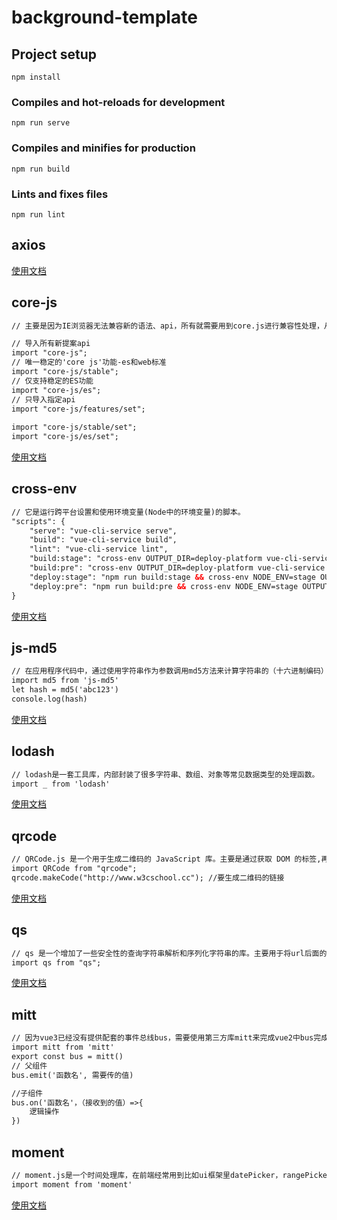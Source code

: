 # background-template

## Project setup

```
npm install
```

### Compiles and hot-reloads for development

```
npm run serve
```

### Compiles and minifies for production

```
npm run build
```

### Lints and fixes files

```
npm run lint
```

## axios

[使用文档](http://www.axios-js.com/zh-cn/docs/)

## core-js

```html
// 主要是因为IE浏览器无法兼容新的语法、api，所有就需要用到core.js进行兼容性处理，从而解决问题。

// 导入所有新提案api
import "core-js";
// 唯一稳定的'core js'功能-es和web标准
import "core-js/stable";
// 仅支持稳定的ES功能
import "core-js/es";
// 只导入指定api
import "core-js/features/set";
 
import "core-js/stable/set";
import "core-js/es/set";
```
[使用文档](https://www.npmjs.com/package/core-js)

## cross-env

```html
// 它是运行跨平台设置和使用环境变量(Node中的环境变量)的脚本。
"scripts": {
    "serve": "vue-cli-service serve",
    "build": "vue-cli-service build",
    "lint": "vue-cli-service lint",
    "build:stage": "cross-env OUTPUT_DIR=deploy-platform vue-cli-service build --mode stage",
    "build:pre": "cross-env OUTPUT_DIR=deploy-platform vue-cli-service build --mode pre",
    "deploy:stage": "npm run build:stage && cross-env NODE_ENV=stage OUTPUT_DIR=deploy-platform node ../cmd-deploy-config",
    "deploy:pre": "npm run build:pre && cross-env NODE_ENV=stage OUTPUT_DIR=deploy-platform node ../cmd-deploy-config"
}
```
[使用文档](https://www.npmjs.com/package/cross-env)

## js-md5

```html
// 在应用程序代码中，通过使用字符串作为参数调用md5方法来计算字符串的（十六进制编码）md5哈希
import md5 from 'js-md5'
let hash = md5('abc123')
console.log(hash)
```
[使用文档](https://www.npmjs.com/package/js-md5)

## lodash

```html
// lodash是一套工具库，内部封装了很多字符串、数组、对象等常见数据类型的处理函数。
import _ from 'lodash'
```
[使用文档](https://www.lodashjs.com/)

## qrcode

```html
// QRCode.js 是一个用于生成二维码的 JavaScript 库。主要是通过获取 DOM 的标签,再通过 HTML5 Canvas 绘制而成,不依赖任何库。
import QRCode from "qrcode";
qrcode.makeCode("http://www.w3cschool.cc"); //要生成二维码的链接
```
[使用文档](https://www.npmjs.com/package/qrcode)

## qs

```html
// qs 是一个增加了一些安全性的查询字符串解析和序列化字符串的库。主要用于将url后面的值转换为对象，或者将对象拼接未url后面的值
import qs from "qs";
```
[使用文档](https://www.npmjs.com/package/qs)

## mitt

```html
// 因为vue3已经没有提供配套的事件总线bus，需要使用第三方库mitt来完成vue2中bus完成的事情
import mitt from 'mitt'
export const bus = mitt()
// 父组件
bus.emit('函数名', 需要传的值)

//子组件
bus.on('函数名'，（接收到的值）=>{
	逻辑操作
})
```

## moment

```html
// moment.js是一个时间处理库，在前端经常用到比如ui框架里datePicker，rangePicker等组件会用到。
import moment from 'moment'
```
[使用文档](https://www.npmjs.com/package/qs)